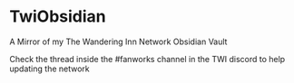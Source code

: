 # TwiObsidian
A Mirror of my The Wandering Inn Network Obsidian Vault

Check the thread inside the #fanworks channel in the TWI discord to help updating the network


